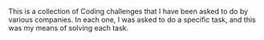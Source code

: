 This is a collection of Coding challenges that I have been asked to do by various companies.
In each one, I was asked to do a specific task, and this was my means of solving each task.
